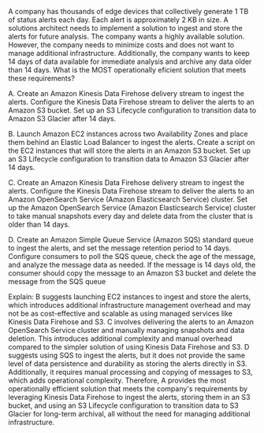 A company has thousands of edge devices that collectively generate 1 TB of status alerts each day. Each alert is approximately 2 KB in size. A solutions architect needs to implement a solution to ingest and store the alerts for future analysis. The company wants a highly available solution. However, the company needs to minimize costs and does not want to manage additional infrastructure. Additionally, the company wants to keep 14 days of data available for immediate analysis and archive any data older than 14 days. What is the MOST operationally eficient solution that meets these requirements? 

A. Create an Amazon Kinesis Data Firehose delivery stream to ingest the alerts. Configure the Kinesis Data Firehose stream to deliver the alerts to an Amazon S3 bucket. Set up an S3 Lifecycle configuration to transition data to Amazon S3 Glacier after 14 days. 

B. Launch Amazon EC2 instances across two Availability Zones and place them behind an Elastic Load Balancer to ingest the alerts. Create a script on the EC2 instances that will store the alerts in an Amazon S3 bucket. Set up an S3 Lifecycle configuration to transition data to Amazon S3 Glacier after 14 days. 

C. Create an Amazon Kinesis Data Firehose delivery stream to ingest the alerts. Configure the Kinesis Data Firehose stream to deliver the alerts to an Amazon OpenSearch Service (Amazon Elasticsearch Service) cluster. Set up the Amazon OpenSearch Service (Amazon Elasticsearch Service) cluster to take manual snapshots every day and delete data from the cluster that is older than 14 days. 

D. Create an Amazon Simple Queue Service (Amazon SQS) standard queue to ingest the alerts, and set the message retention period to 14 days. Configure consumers to poll the SQS queue, check the age of the message, and analyze the message data as needed. If the message is 14 days old, the consumer should copy the message to an Amazon S3 bucket and delete the message from the SQS queue

Explain:
B suggests launching EC2 instances to ingest and store the alerts, which introduces additional infrastructure management overhead and may not be as cost-effective and scalable as using managed services like Kinesis Data Firehose and S3. 
C involves delivering the alerts to an Amazon OpenSearch Service cluster and manually managing snapshots and data deletion. This introduces additional complexity and manual overhead compared to the simpler solution of using Kinesis Data Firehose and S3. 
D suggests using SQS to ingest the alerts, but it does not provide the same level of data persistence and durability as storing the alerts directly in S3. Additionally, it requires manual processing and copying of messages to S3, which adds operational complexity. 
Therefore, A provides the most operationally efficient solution that meets the company's requirements by leveraging Kinesis Data Firehose to ingest the alerts, storing them in an S3 bucket, and using an S3 Lifecycle configuration to transition data to S3 Glacier for long-term archival, all without the need for managing additional infrastructure.
